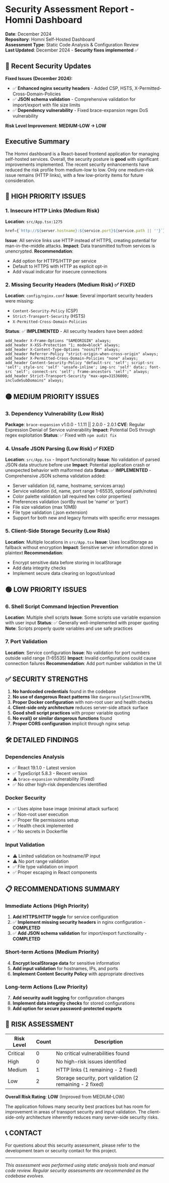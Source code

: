 # Security Assessment Report - Homni Dashboard

**Date**: December 2024  
**Repository**: Homni Self-Hosted Dashboard  
**Assessment Type**: Static Code Analysis & Configuration Review  
**Last Updated**: December 2024 - **Security fixes implemented** ✅

## 🔧 Recent Security Updates

**Fixed Issues (December 2024):**
- ✅ **Enhanced nginx security headers** - Added CSP, HSTS, X-Permitted-Cross-Domain-Policies
- ✅ **JSON schema validation** - Comprehensive validation for import/export with file size limits
- ✅ **Dependency vulnerability** - Fixed brace-expansion regex DoS vulnerability

**Risk Level Improvement**: **MEDIUM-LOW → LOW**

## Executive Summary

The Homni dashboard is a React-based frontend application for managing self-hosted services. Overall, the security posture is **good** with significant improvements implemented. The recent security enhancements have reduced the risk profile from medium-low to low. Only one medium-risk issue remains (HTTP links), with a few low-priority items for future consideration.

## 🔴 HIGH PRIORITY ISSUES

### 1. Insecure HTTP Links (Medium Risk)
**Location**: `src/App.tsx:1275`
```typescript
href={`http://${server.hostname}:${service.port}${service.path || ''}`}
```
**Issue**: All service links use HTTP instead of HTTPS, creating potential for man-in-the-middle attacks.
**Impact**: Data transmitted to/from services is unencrypted.
**Recommendation**: 
- Add option for HTTPS/HTTP per service
- Default to HTTPS with HTTP as explicit opt-in
- Add visual indicator for insecure connections

### 2. Missing Security Headers (Medium Risk) ✅ **FIXED**
**Location**: `config/nginx.conf`
**Issue**: Several important security headers were missing:
- `Content-Security-Policy` (CSP)
- `Strict-Transport-Security` (HSTS) 
- `X-Permitted-Cross-Domain-Policies`

**Status**: ✅ **IMPLEMENTED** - All security headers have been added:
```nginx
add_header X-Frame-Options "SAMEORIGIN" always;
add_header X-XSS-Protection "1; mode=block" always;
add_header X-Content-Type-Options "nosniff" always;
add_header Referrer-Policy "strict-origin-when-cross-origin" always;
add_header X-Permitted-Cross-Domain-Policies "none" always;
add_header Content-Security-Policy "default-src 'self'; script-src 'self'; style-src 'self' 'unsafe-inline'; img-src 'self' data:; font-src 'self'; connect-src 'self'; frame-ancestors 'self';" always;
add_header Strict-Transport-Security "max-age=31536000; includeSubDomains" always;
```

## 🟡 MEDIUM PRIORITY ISSUES

### 3. Dependency Vulnerability (Low Risk)
**Package**: `brace-expansion` v1.0.0 - 1.1.11 || 2.0.0 - 2.0.1
**CVE**: Regular Expression Denial of Service vulnerability
**Impact**: Potential DoS through regex exploitation
**Status**: ✅ Fixed with `npm audit fix`

### 4. Unsafe JSON Parsing (Low Risk) ✅ **FIXED**
**Location**: `src/App.tsx` - Import functionality
**Issue**: No validation of parsed JSON data structure before use
**Impact**: Potential application crash or unexpected behavior with malformed data
**Status**: ✅ **IMPLEMENTED** - Comprehensive JSON schema validation added:
- Server validation (id, name, hostname, services array)
- Service validation (id, name, port range 1-65535, optional path/notes)  
- Color palette validation (all required hex color properties)
- Preferences validation (sortBy must be 'name' or 'port')
- File size validation (max 10MB)
- File type validation (.json extension)
- Support for both new and legacy formats with specific error messages

### 5. Client-Side Storage Security (Low Risk)
**Location**: Multiple locations in `src/App.tsx`
**Issue**: Uses localStorage as fallback without encryption
**Impact**: Sensitive server information stored in plaintext
**Recommendation**: 
- Encrypt sensitive data before storing in localStorage
- Add data integrity checks
- Implement secure data clearing on logout/unload

## 🟢 LOW PRIORITY ISSUES

### 6. Shell Script Command Injection Prevention
**Location**: Multiple shell scripts
**Issue**: Some scripts use variable expansion with user input
**Status**: ✅ Generally well-implemented with proper quoting
**Note**: Scripts properly quote variables and use safe practices

### 7. Port Validation
**Location**: Service configuration
**Issue**: No validation for port numbers outside valid range (1-65535)
**Impact**: Invalid configurations could cause connection failures
**Recommendation**: Add port number validation in the UI

## ✅ SECURITY STRENGTHS

1. **No hardcoded credentials** found in the codebase
2. **No use of dangerous React patterns** like `dangerouslySetInnerHTML`
3. **Proper Docker configuration** with non-root user and health checks
4. **Client-side only architecture** reduces server-side attack surface
5. **Good shell script practices** with proper variable quoting
6. **No eval() or similar dangerous functions** found
7. **Proper CORS configuration** implicit through nginx setup

## 🛠️ DETAILED FINDINGS

### Dependencies Analysis
- ✅ React 19.1.0 - Latest version
- ✅ TypeScript 5.8.3 - Recent version  
- ⚠️ `brace-expansion` vulnerability (Fixed)
- ✅ No other high-risk dependencies identified

### Docker Security
- ✅ Uses alpine base image (minimal attack surface)
- ✅ Non-root user execution
- ✅ Proper file permissions setup
- ✅ Health check implemented
- ✅ No secrets in Dockerfile

### Input Validation
- ⚠️ Limited validation on hostname/IP input
- ⚠️ No port range validation
- ✅ File type validation on import
- ✅ Proper escaping in React components

## 📋 RECOMMENDATIONS SUMMARY

### Immediate Actions (High Priority)
1. **Add HTTPS/HTTP toggle** for service configuration
2. ✅ **Implement missing security headers** in nginx configuration - **COMPLETED**
3. ✅ **Add JSON schema validation** for import/export functionality - **COMPLETED**

### Short-term Actions (Medium Priority)
4. **Encrypt localStorage data** for sensitive information
5. **Add input validation** for hostnames, IPs, and ports
6. **Implement Content Security Policy** with appropriate directives

### Long-term Actions (Low Priority)
7. **Add security audit logging** for configuration changes
8. **Implement data integrity checks** for stored configurations
9. **Add option for secure password-protected exports**

## 🎯 RISK ASSESSMENT

| Risk Level | Count | Description |
|------------|-------|-------------|
| Critical   | 0     | No critical vulnerabilities found |
| High       | 0     | No high-risk issues identified |
| Medium     | 1     | HTTP links (1 remaining - 2 fixed) |
| Low        | 2     | Storage security, port validation (2 remaining - 2 fixed) |

**Overall Risk Rating**: **LOW** (Improved from MEDIUM-LOW)

The application follows many security best practices but has room for improvement in areas of transport security and input validation. The client-side-only architecture inherently reduces many server-side security risks.

## 📞 CONTACT

For questions about this security assessment, please refer to the development team or security contact for this project.

---
*This assessment was performed using static analysis tools and manual code review. Regular security assessments are recommended as the codebase evolves.*